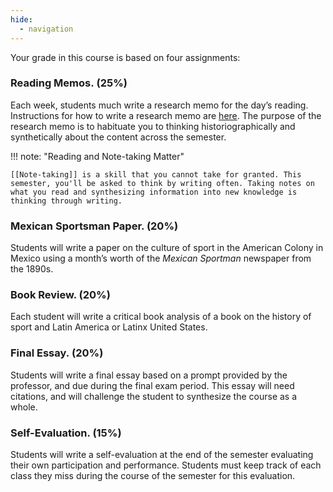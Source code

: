 ```yaml
---
hide:
  - navigation
---
```


Your grade in this course is based on four assignments:

### Reading Memos. (25%)

Each week, students much write a research memo for the day’s reading. Instructions for how to write a research memo are [here](http://chadblack.net/LatAmSport2019/memo/). The purpose of the research memo is to habituate you to thinking historiographically and synthetically about the content across the semester.

!!! note: "Reading and Note-taking Matter"
    
    [[Note-taking]] is a skill that you cannot take for granted. This semester, you'll be asked to think by writing often. Taking notes on what you read and synthesizing information into new knowledge is thinking through writing. 


###  Mexican Sportsman Paper. (20%)

Students will write a paper on the culture of sport in the American Colony in Mexico using a month’s worth of the _Mexican Sportman_ newspaper from the 1890s.
    
### Book Review. (20%)

Each student will write a critical book analysis of a book on the history of sport and Latin America or Latinx United States.

### Final Essay. (20%)

Students will write a final essay based on a prompt provided by the professor, and due during the final exam period. This essay will need citations, and will challenge the student to synthesize the course as a whole.

### Self-Evaluation. (15%)

Students will write a self-evaluation at the end of the semester evaluating their own participation and performance. Students must keep track of each class they miss during the course of the semester for this evaluation.